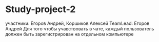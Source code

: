 # Study-project-2
участники: Егоров Андрей, Коршиков Алексей
TeamLead: Егоров Андрей
Для того чтобы учавствовать в чате, каждый пользователь должен быть зарегистрирован на отдельном компьютере
